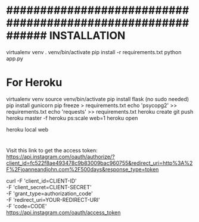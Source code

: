 # ############################################################ INSTALLATION
virtualenv venv
. venv/bin/activate
pip install -r requirements.txt
python app.py


# For Heroku
virtualenv venv
source venv/bin/activate
pip install flask (no sudo needed)
pip install gunicorn
pip freeze > requirements.txt
echo 'psycopg2' >> requirements.txt
echo 'requests' >> requirements.txt
heroku create
git push heroku master -f
heroku ps:scale web=1
heroku open

heroku local web


# ############################################################ 
Visit this link to get the access token:
https://api.instagram.com/oauth/authorize/?client_id=fc522f8ae493478c9b83009bac960755&redirect_uri=http%3A%2F%2Fjoanneandjohn.com%2F500days&response_type=token 


curl \-F 'client_id=CLIENT-ID' \
    -F 'client_secret=CLIENT-SECRET' \
    -F 'grant_type=authorization_code' \
    -F 'redirect_uri=YOUR-REDIRECT-URI' \
    -F 'code=CODE' \
    https://api.instagram.com/oauth/access_token